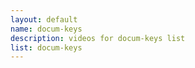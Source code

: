 ```yaml
--- 
layout: default
name: docum-keys
description: videos for docum-keys list
list: docum-keys
---
```


<div class="player">
<div id="player"><!-- "https://www.youtube.com/watch?v={{site.data.lists[page.list][0]}}" --></div>
</div>

